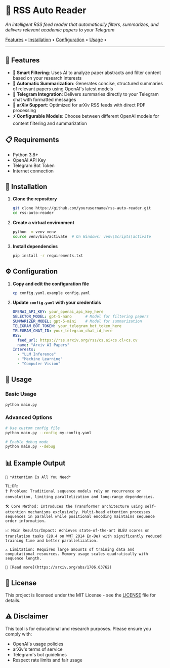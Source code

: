 # 🤖 RSS Auto Reader

*An intelligent RSS feed reader that automatically filters, summarizes, and delivers relevant academic papers to your Telegram*

[Features](#-features) •
[Installation](#-installation) •
[Configuration](#-configuration) •
[Usage](#-usage) •

---

## 🌟 Features

- **🎯 Smart Filtering**: Uses AI to analyze paper abstracts and filter content based on your research interests
- **📄 Automatic Summarization**: Generates concise, structured summaries of relevant papers using OpenAI's latest models
- **📱 Telegram Integration**: Delivers summaries directly to your Telegram chat with formatted messages
- **🔗 arXiv Support**: Optimized for arXiv RSS feeds with direct PDF processing
- **⚡ Configurable Models**: Choose between different OpenAI models for content filtering and summarization

## 📋 Requirements

- Python 3.8+
- OpenAI API Key
- Telegram Bot Token
- Internet connection

## 🚀 Installation

1. **Clone the repository**
   ```bash
   git clone https://github.com/yourusername/rss-auto-reader.git
   cd rss-auto-reader
   ```

2. **Create a virtual environment**
   ```bash
   python -m venv venv
   source venv/bin/activate  # On Windows: venv\Scripts\activate
   ```

3. **Install dependencies**
   ```bash
   pip install -r requirements.txt
   ```

## ⚙️ Configuration

1. **Copy and edit the configuration file**
   ```bash
   cp config.yaml.example config.yaml
   ```

2. **Update `config.yaml` with your credentials**
   ```yaml
   OPENAI_API_KEY: your_openai_api_key_here
   SELECTOR_MODEL: gpt-5-nano      # Model for filtering papers
   SUMMARIZER_MODEL: gpt-5-mini    # Model for summarization
   TELEGRAM_BOT_TOKEN: your_telegram_bot_token_here
   TELEGRAM_CHAT_ID: your_telegram_chat_id_here
   RSS:
     feed_url: https://rss.arxiv.org/rss/cs.ai+cs.cl+cs.cv
     name: "Arxiv AI Papers"
   Interests:
     - "LLM Inference"
     - "Machine Learning"
     - "Computer Vision"
   ```

## 🎯 Usage

### Basic Usage
```bash
python main.py
```

### Advanced Options
```bash
# Use custom config file
python main.py --config my-config.yaml

# Enable debug mode
python main.py --debug
```

## 📊 Example Output

```
📄 *Attention Is All You Need*

TL;DR:
❓ Problem: Traditional sequence models rely on recurrence or convolution, limiting parallelization and long-range dependencies.

🛠️ Core Method: Introduces the Transformer architecture using self-attention mechanisms exclusively. Multi-head attention processes sequences in parallel while positional encoding maintains sequence order information.

📈 Main Results/Impact: Achieves state-of-the-art BLEU scores on translation tasks (28.4 on WMT 2014 En-De) with significantly reduced training time and better parallelization.

⚠️ Limitation: Requires large amounts of training data and computational resources. Memory usage scales quadratically with sequence length.

🔗 [Read more](https://arxiv.org/abs/1706.03762)
```

## 📜 License

This project is licensed under the MIT License - see the [LICENSE](LICENSE) file for details.

## ⚠️ Disclaimer

This tool is for educational and research purposes. Please ensure you comply with:
- OpenAI's usage policies
- arXiv's terms of service  
- Telegram's bot guidelines
- Respect rate limits and fair usage
